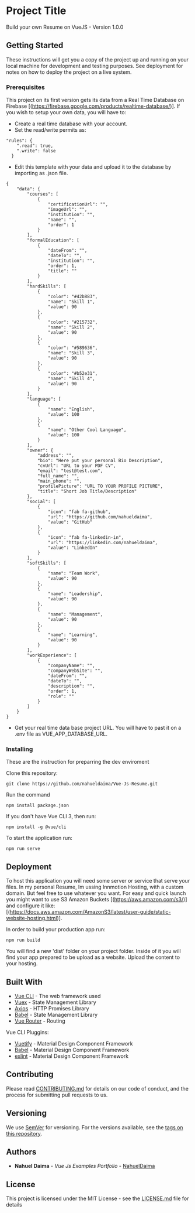 # Project Title

Build your own Resume on VueJS - Version 1.0.0

## Getting Started

These instructions will get you a copy of the project up and running on your local machine for development and testing purposes. See deployment for notes on how to deploy the project on a live system.

### Prerequisites

This project on its first version gets its data from a Real Time Database on Firebase [(https://firebase.google.com/products/realtime-database/)]. 
If you wish to setup your own data, you will have to:
 - Create a real time database with your account.
 - Set the read/write permits as:
```
"rules": {
    ".read": true,
    ".write": false
  }
```
 - Edit this template with your data and upload it to the database by importing as .json file.
```
{
    "data": {
        "courses": [
            {
                "certificationUrl": "",
                "imageUrl": "",
                "institution": "",
                "name": "",
                "order": 1
            }
        ],
        "formalEducation": [
            {
                "dateFrom": "",
                "dateTo": "",
                "institution": "",
                "order": 1,
                "title": ""
            }
        ],
        "hardSkills": [
            {
                "color": "#42b883",
                "name": "Skill 1",
                "value": 90
            },
            {
                "color": "#215732",
                "name": "Skill 2",
                "value": 90
            },
            {
                "color": "#589636",
                "name": "Skill 3",
                "value": 90
            },
            {
                "color": "#b52e31",
                "name": "Skill 4",
                "value": 90
            }
        ],
        "language": [
            {
                "name": "English",
                "value": 100
            },
            {
                "name": "Other Cool Language",
                "value": 100
            }
        ],
        "owner": {
            "address": "",
            "bio": "Here put your personal Bio Description",
            "cvUrl": "URL to your PDF CV",
            "email": "test@test.com",
            "full_name": "",
            "main_phone": "",
            "profilePicture": "URL TO YOUR PROFILE PICTURE",
            "title": "Short Job Title/Description"
        },
        "social": [
            {
                "icon": "fab fa-github",
                "url": "https://github.com/nahueldaima",
                "value": "GitHub"
            },
            {
                "icon": "fab fa-linkedin-in",
                "url": "https://linkedin.com/nahueldaima",
                "value": "LinkedIn"
            }
        ],
        "softSkills": [
            {
                "name": "Team Work",
                "value": 90
            },
            {
                "name": "Leadership",
                "value": 90
            },
            {
                "name": "Management",
                "value": 90
            },
            {
                "name": "Learning",
                "value": 90
            }
        ],
        "workExperience": [
            {
                "companyName": "",
                "companyWebSite": "",
                "dateFrom": "",
                "dateTo": "",
                "description": "",
                "order": 1,
                "role": ""
            }
        ]
    }
}
```
- Get your real time data base project URL. You will have to past it on a .env file as VUE_APP_DATABASE_URL.

### Installing

These are the instruction for preparring the dev enviroment

Clone this repository:

```
git clone https://github.com/nahueldaima/Vue-Js-Resume.git
```

Run the command

```
npm install package.json
```

If you don't have Vue CLI 3, then run:

```
npm install -g @vue/cli
```

To start the application run:

```
npm run serve
```

## Deployment

To host this application you will need some server or service that serve your files. 
In my personal Resume, Im ussing Innmotion Hosting, with a custom domain. But feel free to use whatever you want. 
For easy and quick launch you might want to use S3 Amazon Buckets [(https://aws.amazon.com/s3/)] and configure it like: [(https://docs.aws.amazon.com/AmazonS3/latest/user-guide/static-website-hosting.html)].

In order to build your production app run:
```
npm run build
```
You will find a new 'dist' folder on your project folder. Inside of it you will find your app prepared to be upload as a website.
Upload the content to your hosting.

## Built With

* [Vue CLI](https://cli.vuejs.org/) - The web framework used
* [Vuex](https://vuex.vuejs.org/) - State Management Library
* [Axios](https://github.com/axios/axios) - HTTP Promises Library
* [Babel](https://vuex.vuejs.org/) - State Management Library
* [Vue Router](https://router.vuejs.org/) - Routing

Vue CLI Pluggins:
* [Vuetify](https://www.npmjs.com/package/vue-cli-plugin-vuetify) - Material Design Component Framework
* [Babel](https://github.com/vuejs/vue-cli/tree/dev/packages/%40vue/cli-plugin-babel) - Material Design Component Framework
* [eslint](https://github.com/vuejs/vue-cli/tree/dev/packages/%40vue/cli-plugin-eslint) - Material Design Component Framework

## Contributing

Please read [CONTRIBUTING.md](https://gist.github.com/PurpleBooth/b24679402957c63ec426) for details on our code of conduct, and the process for submitting pull requests to us.

## Versioning

We use [SemVer](http://semver.org/) for versioning. For the versions available, see the [tags on this repository](https://github.com/nahueldaima/Vue-Js-Resume/releases). 

## Authors

* **Nahuel Daima** - *Vue Js Examples Portfolio* - [NahuelDaima](https://github.com/nahuel_daima)

## License

This project is licensed under the MIT License - see the [LICENSE.md](LICENSE.md) file for details